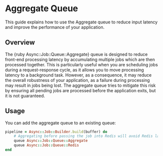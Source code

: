 # Aggregate Queue

This guide explains how to use the Aggregate queue to reduce input latency and improve the performance of your application.

## Overview

The {ruby Async::Job::Queue::Aggregate} queue is designed to reduce front-end processing latency by accumulating multiple jobs which are then processed together. This is particularly useful when you are scheduling jobs during a request-response cycle, as it allows you to move processing latency to a background task. However, as a consequence, it may reduce the overall robustness of your application, as a failure during processing may result in jobs being lost. The aggregate queue tries to mitigate this risk by ensuring all pending jobs are processed before the application exits, but it is not guaranteed.

## Usage

You can add the aggregate queue to an existing queue:

~~~ ruby
pipeline = Async::Job::Builder.build(buffer) do
	# Aggregating before passing the job into Redis will avoid Redis latency issues affecting the front-end:
	queue Async::Job::Queue::Aggregate
	queue Async::Job::Queue::Redis
end
~~~
